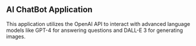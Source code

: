 ## AI ChatBot Application 
This application utilizes the OpenAI API to interact with advanced language models like GPT-4 for answering questions and DALL-E 3 for generating images.
